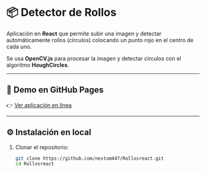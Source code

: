 # 📦 Detector de Rollos

Aplicación en **React** que permite subir una imagen y detectar automáticamente rollos (círculos) colocando un punto rojo en el centro de cada uno.  

Se usa **OpenCV.js** para procesar la imagen y detectar círculos con el algoritmo **HoughCircles**.

---

## 🚀 Demo en GitHub Pages

👉 [Ver aplicación en línea](https://nestum447.github.io/Rollosreact)

---

## ⚙️ Instalación en local

1. Clonar el repositorio:
   ```bash
   git clone https://github.com/nestum447/Rollosreact.git
   cd Rollosreact
